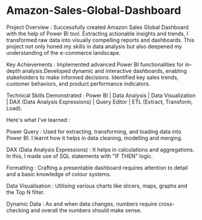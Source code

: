 # Amazon-Sales-Global-Dashboard
Project Overview : Successfully created Amazon Sales Global Dashboard with the help of Power BI tool. Extracting actionable insights and trends, I transformed raw data into visually compelling reports and dashboards. This project not only honed my skills in data analysis but also deepened my understanding of the e-commerce landscape.


Key Achievements : Implemented advanced Power BI functionalities for in-depth analysis.Developed dynamic and interactive dashboards, enabling stakeholders to make informed decisions. Identified key sales trends, customer behaviors, and product performance indicators.


Technical Skills Demonstrated : Power BI | Data Analysis | Data Visualization | DAX (Data Analysis Expressions) | Query Editor | ETL (Extract, Transform, Load).


Here's what I've learned :

Power Query : Used for extracting, transforming, and loading data into Power BI. I learnt how it helps in data cleaning, modelling and merging.

DAX (Data Analysis Expressions) : It helps in calculations and aggregations. In this, I made use of SQL statements with "IF THEN" logic.

Formatting : Crafting a presentable dashboard requires attention to detail and a basic knowledge of colour systems.

Data Visualisation : Utilising various charts like slicers, maps, graphs and the Top N filter.

Dynamic Data : As and when data changes, numbers require cross-checking and overall the numbers should make sense.
